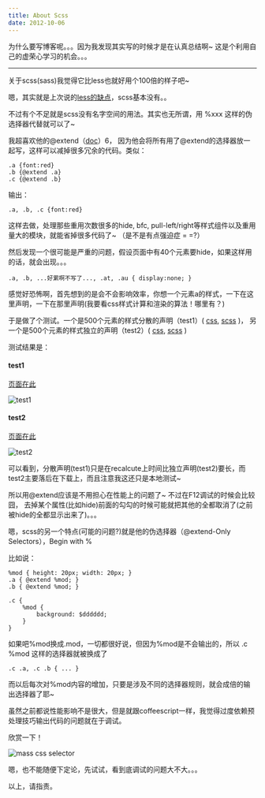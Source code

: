```yaml
---
title: About Scss
date: 2012-10-06
---
```


为什么要写博客呢。。。因为我发现其实写的时候才是在认真总结啊~ 这是个利用自己的虚荣心学习的机会。。。

--------------------------------------------

关于scss(sass)我觉得它比less也就好用个100倍的样子吧~

嗯，其实就是上次说的[less的缺点](http://houkanshan.github.com/2012/08/11/bootstrap-less/)，scss基本没有。。

不过有个不足就是scss没有名字空间的用法。其实也无所谓，用 %xxx 这样的伪选择器代替就可以了~

我超喜欢他的@extend（[doc](http://sass-lang.com/docs/yardoc/file.SASS_REFERENCE.html#extend)）6，
因为他会将所有用了@extend的选择器放一起写，这样可以减掉很多冗余的代码。类似：

    .a {font:red}
    .b {@extend .a}
    .c {@extend .b}

输出：

    .a, .b, .c {font:red}

这样去做，处理那些重用次数很多的hide, bfc, pull-left/right等样式组件以及重用量大的模块，就能省掉很多代码了~ （是不是有点强迫症 = =?）

然后发现一个很可能是严重的问题，假设页面中有40个元素要hide，如果这样用的话，就会出现。。。

    .a, .b, ...好累啊不写了..., .at, .au { display:none; }

感觉好恐怖啊，首先想到的是会不会影响效率，你想一个元素a的样式，一下在这里声明，一下在那里声明(我要看css样式计算和渲染的算法！哪里有？)

于是做了个测试。一个是500个元素的样式分散的声明（test1）(
[css](https://github.com/houkanshan/test-demo/blob/gh-pages/css-render-test/test1.css), 
[scss](https://github.com/houkanshan/test-demo/blob/gh-pages/css-render-test/scss/test1.scss)
)，
另一个是500个元素的样式独立的声明（test2）(
[css](https://github.com/houkanshan/test-demo/blob/gh-pages/css-render-test/test2.css), 
[scss](https://github.com/houkanshan/test-demo/blob/gh-pages/css-render-test/scss/test1.scss)
)

测试结果是：
#### test1

[页面在此](http://houkanshan.github.com/test-demo/css-render-test/test1.html)

![test1](https://docs.google.com/drawings/pub?id=1VubjFo4T0RL3eQr460iGnRlPYx9EEHtKAkgmdxokB_g&w=688&h=298)

#### test2

[页面在此](http://houkanshan.github.com/test-demo/css-render-test/test2.html)

![test2](https://docs.google.com/drawings/pub?id=1tEK6Iufvobo9YMZ-S-PGMa4bt6GFiOXwKwQ6UeIB0Nk&w=688&h=302)

可以看到，分散声明(test1)只是在recalcute上时间比独立声明(test2)要长，而test2主要落后在下载上，而且注意我这还只是本地测试~

所以用@extend应该是不用担心在性能上的问题了~ 不过在F12调试的时候会比较囧，
去掉某个属性(比如hide)前面的勾勾的时候可能就把其他的全都取消了(之前被hide的全都显示出来了)。。。

  
  
嗯，scss的另一个特点(可能的问题?)就是他的伪选择器（@extend-Only Selectors），Begin with %

比如说：

    %mod { height: 20px; width: 20px; }
    .a { @extend %mod; }
    .b { @extend %mod; }

    .c {
        %mod {
            background: $dddddd;
        }
    }

如果吧%mod换成.mod，一切都很好说，但因为%mod是不会输出的，所以 .c %mod 这样的选择器就被换成了

    .c .a, .c .b { ... }

而以后每次对%mod内容的增加，只要是涉及不同的选择器规则，就会成倍的输出选择器了耶~

虽然之前都说性能影响不是很大，但是就跟coffeescript一样，我觉得过度依赖预处理技巧输出代码的问题就在于调试。

欣赏一下！

![mass css selector](https://docs.google.com/drawings/pub?id=1hYLG2o46FDSoSqS9MeWeH4ecLi0p0qxWSEBI3gcIj74&w=346&h=213)

嗯，也不能随便下定论，先试试，看到底调试的问题大不大。。。


以上，请指责。
